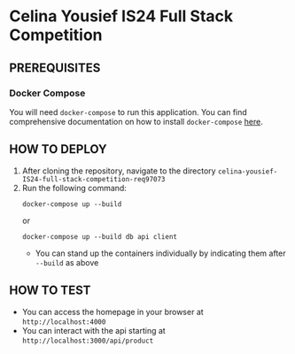 # Celina Yousief IS24 Full Stack Competition

## PREREQUISITES

### Docker Compose
You will need `docker-compose` to run this application.
You can find comprehensive documentation on how to install `docker-compose` [here](https://docs.docker.com/compose/install/).

## HOW TO DEPLOY

1. After cloning the repository, navigate to the directory  `celina-yousief-IS24-full-stack-competition-req97073`
2. Run the following command:
    ``` 
    docker-compose up --build
    ```
    or
    ```
    docker-compose up --build db api client
    ```
    - You can stand up the containers individually by indicating them after `--build` as above

## HOW TO TEST
- You can access the homepage in your browser at `http://localhost:4000`
- You can interact with the api starting at `http://localhost:3000/api/product`

